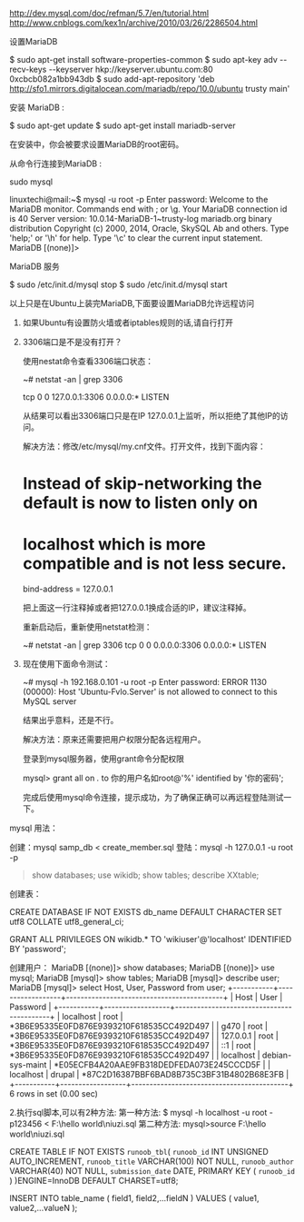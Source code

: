 http://dev.mysql.com/doc/refman/5.7/en/tutorial.html
http://www.cnblogs.com/kex1n/archive/2010/03/26/2286504.html

设置MariaDB

$ sudo apt-get install software-properties-common
$ sudo apt-key adv --recv-keys --keyserver hkp://keyserver.ubuntu.com:80 0xcbcb082a1bb943db
$ sudo add-apt-repository 'deb http://sfo1.mirrors.digitalocean.com/mariadb/repo/10.0/ubuntu trusty main'

安装 MariaDB :

$ sudo apt-get update
$ sudo apt-get install mariadb-server

在安装中，你会被要求设置MariaDB的root密码。

从命令行连接到MariaDB :

sudo mysql

linuxtechi@mail:~$ mysql -u root -p
Enter password:
Welcome to the MariaDB monitor. Commands end with ; or \g.
Your MariaDB connection id is 40
Server version: 10.0.14-MariaDB-1~trusty-log mariadb.org binary distribution
Copyright (c) 2000, 2014, Oracle, SkySQL Ab and others.
Type 'help;' or '\h' for help. Type '\c' to clear the current input statement.
MariaDB [(none)]>

MariaDB 服务

$ sudo /etc/init.d/mysql stop
$ sudo /etc/init.d/mysql start

以上只是在Ubuntu上装完MariaDB,下面要设置MariaDB允许远程访问

1. 如果Ubuntu有设置防火墙或者iptables规则的话,请自行打开
2. 3306端口是不是没有打开？

    使用nestat命令查看3306端口状态：

    ~# netstat -an | grep 3306

    tcp        0      0 127.0.0.1:3306          0.0.0.0:*               LISTEN

    从结果可以看出3306端口只是在IP 127.0.0.1上监听，所以拒绝了其他IP的访问。

    解决方法：修改/etc/mysql/my.cnf文件。打开文件，找到下面内容：

    # Instead of skip-networking the default is now to listen only on
    # localhost which is more compatible and is not less secure.
    bind-address  = 127.0.0.1

    把上面这一行注释掉或者把127.0.0.1换成合适的IP，建议注释掉。

    重新启动后，重新使用netstat检测：

    ~# netstat -an | grep 3306
    tcp        0      0 0.0.0.0:3306            0.0.0.0:*               LISTEN

 

3. 现在使用下面命令测试：

     ~# mysql -h 192.168.0.101 -u root -p
    Enter password:
    ERROR 1130 (00000): Host 'Ubuntu-Fvlo.Server' is not allowed to connect to this MySQL server

    结果出乎意料，还是不行。

    解决方法：原来还需要把用户权限分配各远程用户。

    登录到mysql服务器，使用grant命令分配权限

    mysql> grant all on *.* to 你的用户名如root@'%' identified by '你的密码';

    完成后使用mysql命令连接，提示成功，为了确保正确可以再远程登陆测试一下。

mysql 用法：

创建：ｍysql samp_db < create_member.sql
登陆：mysql -h 127.0.0.1 -u root -p
>show databases;
>use wikidb;
>show tables;
>describe XXtable;

创建表：

CREATE DATABASE IF NOT EXISTS db_name DEFAULT CHARACTER SET utf8 COLLATE utf8_general_ci;

GRANT ALL PRIVILEGES ON wikidb.* TO 'wikiuser'@'localhost' 
IDENTIFIED BY 'password';

创建用户：
MariaDB [(none)]> show databases;
MariaDB [(none)]> use mysql;
MariaDB [mysql]> show tables;
MariaDB [mysql]> describe user;
MariaDB [mysql]> select Host, User, Password from user;
+-----------+------------------+-------------------------------------------+
| Host      | User             | Password                                  |
+-----------+------------------+-------------------------------------------+
| localhost | root             | *3B6E95335E0FD876E9393210F618535CC492D497 |
| g470      | root             | *3B6E95335E0FD876E9393210F618535CC492D497 |
| 127.0.0.1 | root             | *3B6E95335E0FD876E9393210F618535CC492D497 |
| ::1       | root             | *3B6E95335E0FD876E9393210F618535CC492D497 |
| localhost | debian-sys-maint | *E05ECFB4A20AAE9FB318DEDFEDA073E245CCCD5F |
| localhost | drupal           | *87C2D16387BBF6BAD8B735C3BF31B4802B68E3FB |
+-----------+------------------+-------------------------------------------+
6 rows in set (0.00 sec)




2.执行sql脚本,可以有2种方法:
第一种方法:
	$ mysql -h localhost -u root -p123456 < F:\hello world\niuzi.sql
第二种方法:
	mysql>source F:\hello world\niuzi.sql 



CREATE TABLE IF NOT EXISTS `runoob_tbl`(
   `runoob_id` INT UNSIGNED AUTO_INCREMENT,
   `runoob_title` VARCHAR(100) NOT NULL,
   `runoob_author` VARCHAR(40) NOT NULL,
   `submission_date` DATE,
   PRIMARY KEY ( `runoob_id` )
)ENGINE=InnoDB DEFAULT CHARSET=utf8;

INSERT INTO table_name ( field1, field2,...fieldN )
                       VALUES
                       ( value1, value2,...valueN );


